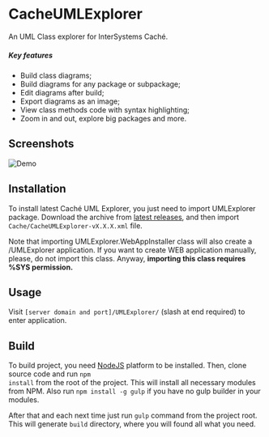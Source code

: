 # CacheUMLExplorer
An UML Class explorer for InterSystems Caché.

##### Key features
+ Build class diagrams;
+ Build diagrams for any package or subpackage;
+ Edit diagrams after build;
+ Export diagrams as an image;
+ View class methods code with syntax highlighting;
+ Zoom in and out, explore big packages and more.

## Screenshots

![Demo](https://cloud.githubusercontent.com/assets/4989256/7799624/f0255216-0310-11e5-8783-06300fc6d957.png)

## Installation

To install latest Caché UML Explorer, you just need to import UMLExplorer package. Download the
archive from [latest releases](https://github.com/ZitRos/CacheUMLExplorer/releases), and then import
<code>Cache/CacheUMLExplorer-vX.X.X.xml</code> file.

Note that importing UMLExplorer.WebAppInstaller class will also create a /UMLExplorer application.
If you want to create WEB application manually, please, do not import this class. Anyway, <b>
importing this class requires %SYS permission.</b>
## Usage
Visit <code>[server domain and port]/UMLExplorer/</code> (slash at end required) to enter
application.

## Build

To build project, you need [NodeJS](https://nodejs.org) platform to be installed. Then, clone source
code and run <code>npm install</code> from the root of the project. This will install all necessary
modules from NPM. Also run <code>npm install -g gulp</code> if you have no gulp builder in your
modules.

After that and each next time just run <code>gulp</code> command from the project root. This will
generate <code>build</code> directory, where you will found all what you need.
